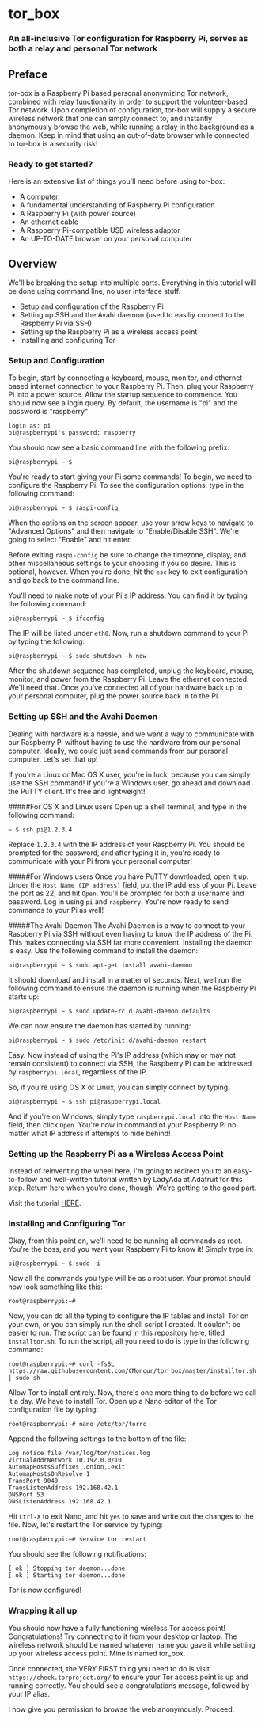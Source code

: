 # tor_box
### An all-inclusive Tor configuration for Raspberry Pi, serves as both a relay and personal Tor network
  
## Preface
tor-box is a Raspberry Pi based personal anonymizing Tor network, combined with relay functionality in order to support the volunteer-based Tor network. Upon completion of configuration, tor-box will supply a secure wireless network that one can simply connect to, and instantly anonymously browse the web, while running a relay in the background as a daemon.  Keep in mind that using an out-of-date browser while connected to tor-box is a security risk!
  
### Ready to get started?
Here is an extensive list of things you'll need before using tor-box:  
- A computer
- A fundamental understanding of Raspberry Pi configuration
- A Raspberry Pi (with power source)
- An ethernet cable
- A Raspberry Pi-compatible USB wireless adaptor
- An UP-TO-DATE browser on your personal computer
  
## Overview
We'll be breaking the setup into multiple parts. Everything in this tutorial will be done using command line, no user interface stuff.
- Setup and configuration of the Raspberry Pi
- Setting up SSH and the Avahi daemon (used to easiliy connect to the Raspberry Pi via SSH)
- Setting up the Raspberry Pi as a wireless access point
- Installing and configuring Tor
  
### Setup and Configuration
To begin, start by connecting a keyboard, mouse, monitor, and ethernet-based internet connection to your Raspberry Pi. Then, plug your Raspberry Pi into a power source.  Allow the startup sequence to commence.  You should now see a login query.  By default, the username is "pi" and the password is "raspberry"
```
login as: pi
pi@raspberrypi's password: raspberry
```
You should now see a basic command line with the following prefix:
```
pi@raspberrypi ~ $
```
You're ready to start giving your Pi some commands!  To begin, we need to configure the Raspberry Pi.  To see the configuration options, type in the following command:
```
pi@raspberrypi ~ $ raspi-config
```
When the options on the screen appear, use your arrow keys to navigate to "Advanced Options" and then navigate to "Enable/Disable SSH".  We're going to select "Enable" and hit enter.

Before exiting ```raspi-config``` be sure to change the timezone, display, and other miscellaneous settings to your choosing if you so desire.  This is optional, however.  When you're done, hit the ```esc``` key to exit configuration and go back to the command line.

You'll need to make note of your Pi's IP address.  You can find it by typing the following command:
```
pi@raspberrypi ~ $ ifconfig
```
The IP will be listed under ```eth0```.  Now, run a shutdown command to your Pi by typing the following:
```
pi@raspberrypi ~ $ sudo shutdown -h now
```
After the shutdown sequence has completed, unplug the keyboard, mouse, monitor, and power from the Raspberry Pi.  Leave the ethernet connected. We'll need that.  Once you've connected all of your hardware back up to your personal computer, plug the power source back in to the Pi.

### Setting up SSH and the Avahi Daemon
Dealing with hardware is a hassle, and we want a way to communicate with our Raspberry Pi without having to use the hardware from our personal computer.  Ideally, we could just send commands from our personal computer.  Let's set that up!

If you're a Linux or Mac OS X user, you're in luck, because you can simply use the SSH command! If you're a Windows user, go ahead and download the PuTTY client.  It's free and lightweight!

#####For OS X and Linux users
Open up a shell terminal, and type in the following command:
```
~ $ ssh pi@1.2.3.4
```
Replace ```1.2.3.4``` with the IP address of your Raspberry Pi.  You should be prompted for the password, and after typing it in, you're ready to communicate with your Pi from your personal computer!

#####For Windows users
Once you have PuTTY downloaded, open it up.  Under the ```Host Name (IP address)``` field, put the IP address of your Pi.  Leave the port as 22, and hit ```Open```. You'll be prompted for both a username and password.  Log in using ```pi``` and ```raspberry```.  You're now ready to send commands to your Pi as well!

#####The Avahi Daemon
The Avahi Daemon is a way to connect to your Raspberry Pi via SSH without even having to know the IP address of the Pi.  This makes connecting via SSH far more convenient. Installing the daemon is easy.  Use the following command to install the daemon:
```
pi@raspberrypi ~ $ sudo apt-get install avahi-daemon
```
It should download and install in a matter of seconds. Next, well run the following command to ensure the daemon is running when the Raspberry Pi starts up:
```
pi@raspberrypi ~ $ sudo update-rc.d avahi-daemon defaults
```
We can now ensure the daemon has started by running:
```
pi@raspberrypi ~ $ sudo /etc/init.d/avahi-daemon restart
```
Easy.  Now instead of using the Pi's IP address (which may or may not remain consistent) to connect via SSH, the Raspberry Pi can be addressed by ```raspberrypi.local```, regardless of the IP.

So, if you're using OS X or Linux, you can simply connect by typing:
```
pi@raspberrypi ~ $ ssh pi@raspberrypi.local
```
And if you're on Windows, simply type ```raspberrypi.local``` into the ```Host Name``` field, then click ```Open```. You're now in command of your Raspberry Pi no matter what IP address it attempts to hide behind!

### Setting up the Raspberry Pi as a Wireless Access Point
Instead of reinventing the wheel here, I'm going to redirect you to an easy-to-follow and well-written tutorial written by LadyAda at Adafruit for this step.  Return here when you're done, though! We're getting to the good part.

Visit the tutorial [HERE](https://learn.adafruit.com/setting-up-a-raspberry-pi-as-a-wifi-access-point/).

### Installing and Configuring Tor
Okay, from this point on, we'll need to be running all commands as root.  You're the boss, and you want your Raspberry Pi to know it!  Simply type in:
```
pi@raspberrypi ~ $ sudo -i
```
Now all the commands you type will be as a root user.  Your prompt should now look something like this:
```
root@raspberrypi:~#
```
Now, you can do all the typing to configure the IP tables and install Tor on your own, or you can simply run the shell script I created.  It couldn't be easier to run.  The script can be found in this repository [here](https://github.com/CMoncur/tor_box/blob/master/installtor.sh), titled ```installtor.sh```.  To run the script, all you need to do is type in the following command:
```
root@raspberrypi:~# curl -fsSL https://raw.githubusercontent.com/CMoncur/tor_box/master/installtor.sh | sudo sh
```
Allow Tor to install entirely.  Now, there's one more thing to do before we call it a day.  We have to install Tor. Open up a Nano editor of the Tor configuration file by typing:
```
root@raspberrypi:~# nano /etc/tor/torrc
```
Append the following settings to the bottom of the file:
```
Log notice file /var/log/tor/notices.log
VirtualAddrNetwork 10.192.0.0/10
AutomapHostsSuffixes .onion,.exit
AutomapHostsOnResolve 1
TransPort 9040
TransListenAddress 192.168.42.1
DNSPort 53
DNSListenAddress 192.168.42.1
```
Hit ```Ctrl-X``` to exit Nano, and hit ```yes``` to save and write out the changes to the file. Now, let's restart the Tor service by typing:
```
root@raspberrypi:~# service tor restart
```
You should see the following notifications:
```
[ ok ] Stopping tor daemon...done.
[ ok ] Starting tor daemon...done.
```
Tor is now configured!

### Wrapping it all up
You should now have a fully functioning wireless Tor access point!  Congratulations!  Try connecting to it from your desktop or laptop. The wireless network should be named whatever name you gave it while setting up your wireless access point.  Mine is named tor_box.

Once connected, the VERY FIRST thing you need to do is visit ```https://check.torproject.org/``` to ensure your Tor access point is up and running correctly.  You should see a congratulations message, followed by your IP alias.

I now give you permission to browse the web anonymously. Proceed.
